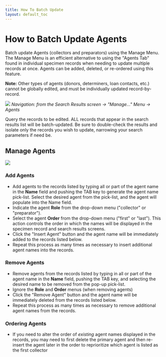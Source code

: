 ```yaml
---
title: How To Batch Update
layout: default_toc
---
```



# How to Batch Update Agents

Batch update Agents (collectors and preparators) using the Manage Menu. The Manage Menu is an efficient alternative to using the "Agents Tab" found in individual specimen records when needing to update multiple records at once. Agents can be added, deleted, or re-ordered using this feature.

**Note:** Other types of agents (donors, determiners, loan contacts, etc.) cannot be globally edited, and must be individually updated record-by-record.

![](https://github.com/ArctosDB/documentation-wiki/blob/master/tutorial_images/manage_agents_1.jpg)
*Navigation: from the Search Results screen → "Manage..." Menu → Agents*

Query the records to be edited. ALL records that appear in the search results list will be batch-updated. Be sure to double-check the results and isolate only the records you wish to update, narrowing your search parameters if need be.

## Manage Agents

![](https://github.com/ArctosDB/documentation-wiki/blob/master/tutorial_images/manage_agents_2.jpg)

### Add Agents

* Add agents to the records listed by typing all or part of the agent name in the **Name** field and pushing the TAB key to generate the agent name pick-list. Select the desired agent from the pick-list, and the agent will populate into the Name field.
* Indicate the agent **Role** from the drop-down menu ("collector" or "preparator").
* Select the agent **Order** from the drop-down menu ("first" or "last"). This action controls the order in which the names will be displayed in the specimen record and search results screens.
* Click the "Insert Agent" button and the agent name will be immediately added to the records listed below.
* Repeat this process as many times as necessary to insert additional agent names into the records.

### Remove Agents

* Remove agents from the records listed by typing in all or part of the agent name in the **Name** field, pushing the TAB key, and selecting the desired name to be removed from the pop-up pick-list.
* Ignore the **Role** and **Order** menus (when removing agents)
* Click the "Remove Agent" button and the agent name will be immediately deleted from the records listed below.
* Repeat this process as many times as necessary to remove additional agent names from the records.

### Ordering Agents

* If you need to alter the order of _existing_ agent names displayed in the records, you may need to first delete the primary agent and then re-insert the agent later in the order to reprioritize which agent is listed as the first collector
